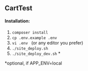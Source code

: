 ## CartTest

#### Installation:

1. `composer install`
2. `cp .env.example .env`
3. `vi .env `  (or any editor you prefer)
4. `./site_deploy.sh`
5. `./site_deploy_dev.sh`  *

*optional, if APP_ENV=local  

